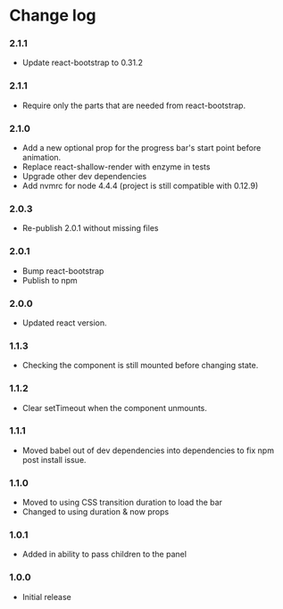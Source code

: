 # Change log

### 2.1.1
- Update react-bootstrap to 0.31.2

### 2.1.1
- Require only the parts that are needed from react-bootstrap.

### 2.1.0
- Add a new optional prop for the progress bar's start point before animation.
- Replace react-shallow-render with enzyme in tests
- Upgrade other dev dependencies
- Add nvmrc for node 4.4.4 (project is still compatible with 0.12.9)

### 2.0.3
- Re-publish 2.0.1 without missing files

### 2.0.1
- Bump react-bootstrap
- Publish to npm

### 2.0.0
- Updated react version.

### 1.1.3
- Checking the component is still mounted before changing state.

### 1.1.2
- Clear setTimeout when the component unmounts.

### 1.1.1
- Moved babel out of dev dependencies into dependencies to fix npm post install issue.

### 1.1.0
- Moved to using CSS transition duration to load the bar
- Changed to using duration & now props

### 1.0.1
- Added in ability to pass children to the panel

### 1.0.0
- Initial release

